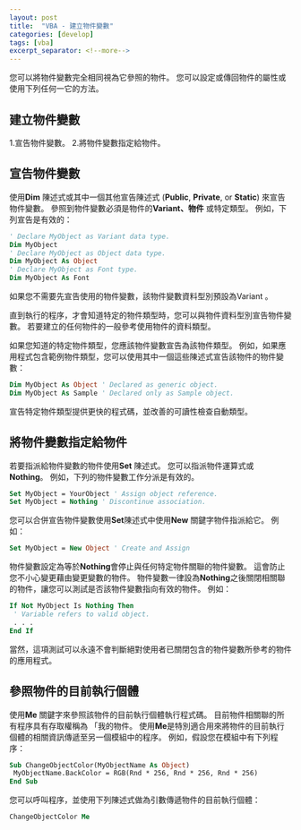 ```yaml
---
layout: post
title:  "VBA - 建立物件變數"
categories: [develop]
tags: [vba]
excerpt_separator: <!--more-->
---
```


您可以將物件變數完全相同視為它參照的物件。 您可以設定或傳回物件的屬性或使用下列任何一它的方法。

## 建立物件變數

1.宣告物件變數。
2.將物件變數指定給物件。<!--more-->

## 宣告物件變數

使用**Dim** 陳述式或其中一個其他宣告陳述式 (**Public**, **Private**, or **Static**) 來宣告物件變數。 參照到物件變數必須是物件的**Variant、物件** 或特定類型。 例如，下列宣告是有效的：

```vb
' Declare MyObject as Variant data type. 
Dim MyObject 
' Declare MyObject as Object data type. 
Dim MyObject As Object 
' Declare MyObject as Font type. 
Dim MyObject As Font 
```

如果您不需要先宣告使用的物件變數，該物件變數資料型別預設為Variant 。

直到執行的程序，才會知道特定的物件類型時，您可以與物件資料型別宣告物件變數。 若要建立的任何物件的一般參考使用物件的資料類型。

如果您知道的特定物件類型，您應該物件變數宣告為該物件類型。 例如，如果應用程式包含範例物件類型，您可以使用其中一個這些陳述式宣告該物件的物件變數：

```vb
Dim MyObject As Object ' Declared as generic object. 
Dim MyObject As Sample ' Declared only as Sample object. 
```

宣告特定物件類型提供更快的程式碼，並改善的可讀性檢查自動類型。

## 將物件變數指定給物件

若要指派給物件變數的物件使用**Set** 陳述式。 您可以指派物件運算式或**Nothing**。 例如，下列的物件變數工作分派是有效的。

```vb
Set MyObject = YourObject ' Assign object reference. 
Set MyObject = Nothing ' Discontinue association. 
```

您可以合併宣告物件變數使用**Set**陳述式中使用**New** 關鍵字物件指派給它。 例如：

```vb
Set MyObject = New Object ' Create and Assign 
```

物件變數設定為等於**Nothing**會停止與任何特定物件關聯的物件變數。 這會防止您不小心變更藉由變更變數的物件。 物件變數一律設為**Nothing**之後關閉相關聯的物件，讓您可以測試是否該物件變數指向有效的物件。 例如：

```vb
If Not MyObject Is Nothing Then 
 ' Variable refers to valid object. 
 . . . 
End If 
```

當然，這項測試可以永遠不會判斷絕對使用者已關閉包含的物件變數所參考的物件的應用程式。

## 參照物件的目前執行個體

使用**Me** 關鍵字來參照該物件的目前執行個體執行程式碼。 目前物件相關聯的所有程序具有存取權稱為 「我的物件。 使用**Me**是特別適合用來將物件的目前執行個體的相關資訊傳遞至另一個模組中的程序。 例如，假設您在模組中有下列程序：

```vb
Sub ChangeObjectColor(MyObjectName As Object) 
 MyObjectName.BackColor = RGB(Rnd * 256, Rnd * 256, Rnd * 256) 
End Sub
```

您可以呼叫程序，並使用下列陳述式做為引數傳遞物件的目前執行個體：

```vb
ChangeObjectColor Me 
```
